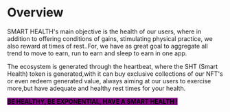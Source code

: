 # Overview

SMART HEALTH's main objective is the health of our users, where in addition to offering conditions of gains, stimulating physical practice, we also reward at times of rest..For, we have as great goal to aggregate all trend to move to earn, run to earn and sleep to earn in one app.

The ecosystem is generated through the heartbeat, where the SHT (Smart Health) token is generated,with it can buy exclusive collections of our NFT's or even redeem generated value, always aiming at our users to exercise more,but have adequate and healthy rest times for your health.

<mark style="background-color:purple;">**BE HEALTHY, BE EXPONENTIAL, HAVE A SMART HEALTH !**</mark>
